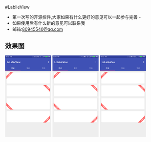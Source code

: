 #LablieView
- 第一次写的开源控件,大家如果有什么更好的意见可以一起参与完善 -
- 如果使用后有什么新的意见可以联系我
- 邮箱:80945540@qq.com

## 效果图

<img src="/image/image1.png" style="width: 30%;">
<img src="/image/image1.png" style="width: 30%;">
<img src="/image/image1.png" style="width: 30%;">